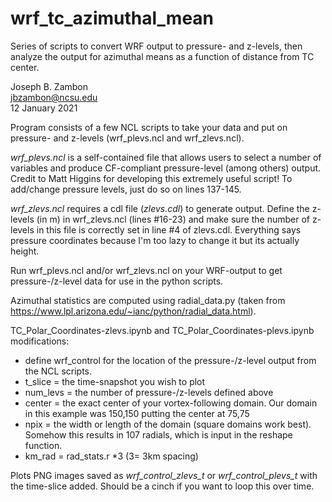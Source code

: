 # wrf_tc_azimuthal_mean
Series of scripts to convert WRF output to pressure- and z-levels, then analyze the output for azimuthal means as a function of distance from TC center.

Joseph B. Zambon  
  jbzambon@ncsu.edu  
  12 January 2021  

Program consists of a few NCL scripts to take your data and put on pressure- and z-levels (wrf_plevs.ncl and wrf_zlevs.ncl).

*wrf_plevs.ncl* is a self-contained file that allows users to select a number of variables and produce CF-compliant pressure-level (among others) output.  Credit to Matt Higgins for developing this extremely useful script!  To add/change pressure levels, just do so on lines 137-145.

*wrf_zlevs.ncl* requires a cdl file (*zlevs.cdl*) to generate output.  Define the z-levels (in m) in wrf_zlevs.ncl (lines #16-23) and make sure the number of z-levels in this file is correctly set in line #4 of zlevs.cdl.  Everything says pressure coordinates because I'm too lazy to change it but its actually height.

Run wrf_plevs.ncl and/or wrf_zlevs.ncl on your WRF-output to get pressure-/z-level data for use in the python scripts.

Azimuthal statistics are computed using radial_data.py (taken from https://www.lpl.arizona.edu/~ianc/python/radial_data.html).

TC_Polar_Coordinates-zlevs.ipynb and TC_Polar_Coordinates-plevs.ipynb modifications:

* define wrf_control for the location of the pressure-/z-level output from the NCL scripts.
* t_slice = the time-snapshot you wish to plot
* num_levs = the number of pressure-/z-levels defined above
* center = the exact center of your vortex-following domain.  Our domain in this example was 150,150 putting the center at 75,75
* npix = the width or length of the domain (square domains work best).  Somehow this results in 107 radials, which is input in the reshape function.
* km_rad = rad_stats.r *3  (3= 3km spacing)

Plots PNG images saved as *wrf_control_zlevs_t* or *wrf_control_plevs_t* with the time-slice added.  Should be a cinch if you want to loop this over time.
